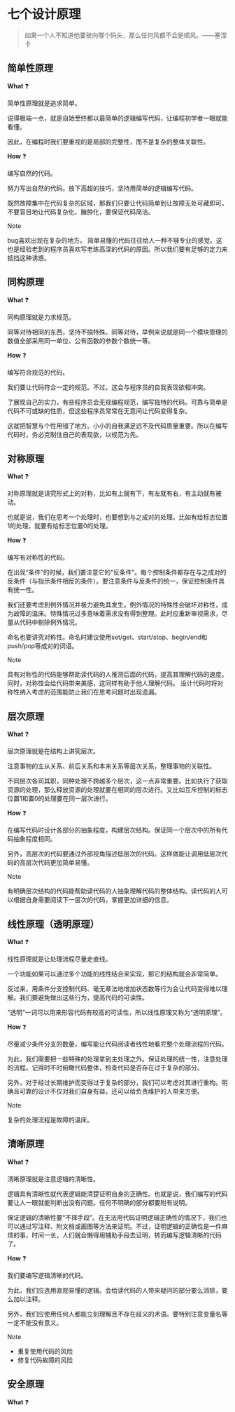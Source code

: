 # 七个设计原理

> 如果一个人不知道他要驶向哪个码头，那么任何风都不会是顺风。——塞涅卡

## 简单性原理

**What** :question:

简单性原理就是追求简单。

说得极端一点，就是自始至终都以最简单的逻辑编写代码，让编程初学者一眼就能看懂。

因此，在编程时我们要重视的是局部的完整性，而不是复杂的整体关联性。

**How** :question:

编写自然的代码。

努力写出自然的代码。放下高超的技巧，坚持用简单的逻辑编写代码。

既然故障集中在代码复杂的区域，那我们只要让代码简单到让故障无处可藏即可。不要盲目地让代码复杂化、臃肿化，要保证代码简洁。

> [!note]
>
> bug喜欢出现在复杂的地方。
> 简单易懂的代码往往给人一种不够专业的感觉。这也是经验老到的程序员喜欢写老练高深的代码的原因。所以我们要有足够的定力来抵挡这种诱惑。

## 同构原理

**What** :question:

同构原理就是力求规范。

同等对待相同的东西，坚持不搞特殊。同等对待，举例来说就是同一个模块管理的数值全部采用同一单位、公有函数的参数个数统一等。

**How** :question:

编写符合规范的代码。

我们要让代码符合一定的规范。不过，这会与程序员的自我表现欲相冲突。

了展现自己的实力，有些程序员会无视编程规范，编写独特的代码。可靠与简单是代码不可或缺的性质，但这些程序员常常在无意间让代码变得复杂。

这就把智慧与个性用错了地方。小小的自我满足远不及代码质量重要。所以在编写代码时，务必克制住自己的表现欲，以规范为先。

## 对称原理

**What** :question:

对称原理就是讲究形式上的对称，比如有上就有下，有左就有右，有主动就有被动。

也就是说，我们在思考一个处理时，也要想到与之成对的处理。比如有给标志位置1的处理，就要有给标志位置0的处理。

**How** :question:

编写有对称性的代码。

在出现“条件”的时候，我们要注意它的“反条件”。每个控制条件都存在与之成对的反条件（与指示条件相反的条件）。要注意条件与反条件的统一，保证控制条件具有统一性。

我们还要考虑到例外情况并极力避免其发生。例外情况的特殊性会破坏对称性，成为故障的温床。特殊情况过多意味着需求没有得到整理。此时应重新审视需求，尽量从代码中剔除例外情况。

命名也要讲究对称性。命名时建议使用set/get、start/stop、begin/end和push/pop等成对的词语。

> [!note]
>
> 具有对称性的代码能够帮助读代码的人推测后面的代码，提高其理解代码的速度。同时，对称性会给代码带来美感，这同样有助于他人理解代码。
> 设计代码时将对称性纳入考虑的范围能防止我们在思考问题时出现遗漏。

## 层次原理

**What** :question:

层次原理就是在结构上讲究层次。

注意事物的主从关系、前后关系和本末关系等层次关系，整理事物的关联性。

不同层次各司其职，同种处理不跨越多个层次，这一点非常重要。比如执行了获取资源的处理，那么释放资源的处理就要在相同的层次进行。又比如互斥控制的标志位置1和置0的处理要在同一层次进行。

**How** :question:

在编写代码时设计各部分的抽象程度，构建层次结构。保证同一个层次中的所有代码抽象程度相同。

另外，高层次的代码要通过外部视角描述低层次的代码。这样做能让调用低层次代码的高层次代码更加简单易懂。

> [!note]
>
> 有明确层次结构的代码能帮助读代码的人抽象理解代码的整体结构。读代码的人可以根据自身需要阅读下一层次的代码，掌握更加详细的信息。

## 线性原理（透明原理）

**What** :question:

线性原理就是让处理流程尽量走直线。

一个功能如果可以通过多个功能的线性结合来实现，那它的结构就会非常简单。

反过来，用条件分支控制代码、毫无章法地增加状态数等行为会让代码变得难以理解。我们要避免做出这些行为，提高代码的可读性。

“透明”一词可以用来形容代码有较高的可读性，所以线性原理又称为“透明原理”。

**How** :question:

尽量减少条件分支的数量，编写能让代码阅读者线性地看完整个处理流程的代码。

为此，我们需要把一些特殊的处理拿到主处理之外。保证处理的统一性，注意处理的流程。记得时不时俯瞰代码整体，检查代码是否存在过于复杂的部分。

另外，对于经过长期维护而变得过于复杂的部分，我们可以考虑对其进行重构。明确且可靠的设计不仅对我们自身有益，还可以给负责维护的人带来方便。

> [!note]
>
> 复杂的处理流程是故障的温床。

## 清晰原理

**What** :question:

清晰原理就是注意逻辑的清晰性。

逻辑具有清晰性就代表逻辑能清楚证明自身的正确性。也就是说，我们编写的代码要让人一眼就能判断出没有问题。任何不明确的部分都要附有说明。

保证逻辑的清晰性要“不择手段”。在无法用代码证明逻辑正确性的情况下，我们也可以通过写注释、附文档或画图等方法来证明。不过，证明逻辑的正确性是一件麻烦的事，时间一长，人们就会懒得用辅助手段去证明，转而编写逻辑清晰的代码了。

**How** :question:

我们要编写逻辑清晰的代码。

为此，我们应选用直观易懂的逻辑。会给读代码的人带来疑问的部分要么消除，要么加以注释。

另外，我们应使用任何人都能立刻理解且不存在歧义的术语。要特别注意变量名等一定不能没有意义。

> [!note]
>
> - 重复使用代码的风险
> - 修复代码故障的风险

## 安全原理

**What** :question:

